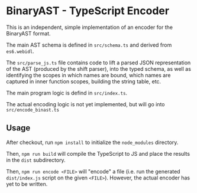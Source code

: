 
# BinaryAST - TypeScript Encoder

This is an independent, simple implementation of an encoder
for the BinaryAST format.

The main AST schema is defined in `src/schema.ts` and derived
from `es6.webidl`.

The `src/parse_js.ts` file contains code to lift a parsed
JSON representation of the AST (produced by the shift parser),
into the typed schema, as well as identifying the scopes in
which names are bound, which names are captured in inner
function scopes, building the string table, etc.

The main program logic is defind in `src/index.ts`.

The actual encoding logic is not yet implemented, but will
go into `src/encode_binast.ts`

## Usage

After checkout, run `npm install` to initialize the `node_modules`
directory.

Then, `npm run build` will compile the TypeScript to JS and
place the results in the `dist` subdirectory.

Then, `npm run encode <FILE>` will "encode" a file (i.e.
run the generated `dist/index.js` script on the given `<FILE>`).
However, the actual encoder has yet to be written.
